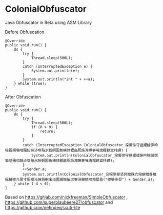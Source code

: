 # ColonialObfuscator
Java Obfuscator in Beta using ASM Library

Before Obfuscation


    @Override
    public void run() {
        do {
            try {
                Thread.sleep(500L);
            }
            catch (InterruptedException e) {
                System.out.println(e);
            }
            System.out.println("int " + ++a);
        } while (true);
    }
    
After Obfuscation

        
    @Override
    public void run() {
        do {
            try {
                Thread.sleep(500L);
                if (0 > 0) {
                    return;
                }
            }
            catch (InterruptedException ColonialObfuscator_垜懝悇守拯孆榩俫吟榇毆撰墈咭殟仭妺浾喯殕氷帉婀国惫横倾櫪嚭厑旆渒嬅夣噰唐榴欶楶枆嵽) {
                System.out.println(ColonialObfuscator_垜懝悇守拯孆榩俫吟榇毆撰墈咭殟仭妺浾喯殕氷帉婀国惫横倾櫪嚭厑旆渒嬅夣噰唐榴欶楶枆嵽);
            }
            ++Sender.a;
            System.out.println(ColonialObfuscator_忩噁峷捄坚侂憿槑亢墢敞囎孴嵯榣槤捺介尿寸厨巎洃佣塅榭宩动圍漑慯侫忠嶚湥櫛毶嘀命堅巹("夘够夅契") + Sender.a);
        } while (-4 < 0);
    }






Based on https://gitlab.com/nickfreeman/SimpleObfuscator , https://github.com/superblaubeere27/obfuscator and https://github.com/netindev/scuti-lite
